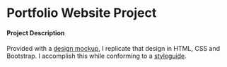 # Portfolio Website Project

#### Project Description
Provided with a [design mockup](https://d17h27t6h515a5.cloudfront.net/topher/2017/November/5a136147_design-mockup-portfolio/design-mockup-portfolio.pdf), I replicate that design in HTML, CSS and Bootstrap. I accomplish this while conforming to a [styleguide](http://udacity.github.io/frontend-nanodegree-styleguide/).
